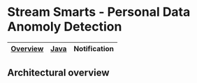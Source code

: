 # Stream Smarts - Personal Data Anomoly Detection



| [Overview](/README.md) | [Java](/docs/java.md) | Notification |
|---|----|-----|

## Architectural overview